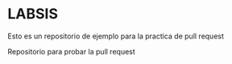 # LABSIS
Esto es un repositorio de ejemplo para la practica de pull request


Repositorio para probar la pull request

